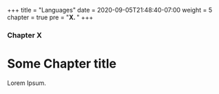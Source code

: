 +++
title = "Languages"
date = 2020-09-05T21:48:40-07:00
weight = 5
chapter = true
pre = "<b>X. </b>"
+++

### Chapter X

# Some Chapter title

Lorem Ipsum.